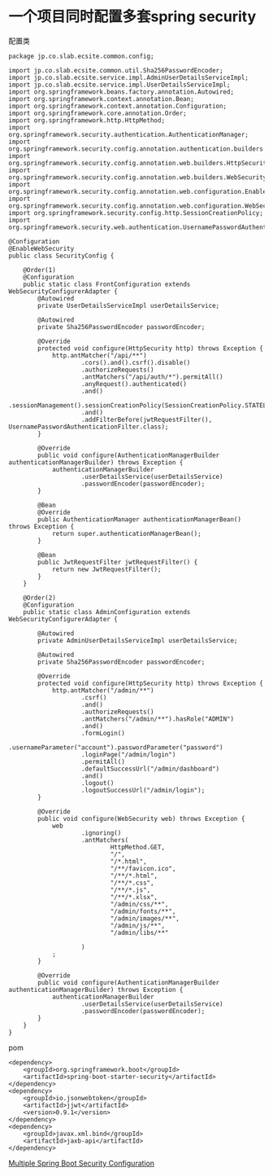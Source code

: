 # 一个项目同时配置多套spring security

配置类

    package jp.co.slab.ecsite.common.config;

    import jp.co.slab.ecsite.common.util.Sha256PasswordEncoder;
    import jp.co.slab.ecsite.service.impl.AdminUserDetailsServiceImpl;
    import jp.co.slab.ecsite.service.impl.UserDetailsServiceImpl;
    import org.springframework.beans.factory.annotation.Autowired;
    import org.springframework.context.annotation.Bean;
    import org.springframework.context.annotation.Configuration;
    import org.springframework.core.annotation.Order;
    import org.springframework.http.HttpMethod;
    import org.springframework.security.authentication.AuthenticationManager;
    import org.springframework.security.config.annotation.authentication.builders.AuthenticationManagerBuilder;
    import org.springframework.security.config.annotation.web.builders.HttpSecurity;
    import org.springframework.security.config.annotation.web.builders.WebSecurity;
    import org.springframework.security.config.annotation.web.configuration.EnableWebSecurity;
    import org.springframework.security.config.annotation.web.configuration.WebSecurityConfigurerAdapter;
    import org.springframework.security.config.http.SessionCreationPolicy;
    import org.springframework.security.web.authentication.UsernamePasswordAuthenticationFilter;

    @Configuration
    @EnableWebSecurity
    public class SecurityConfig {

        @Order(1)
        @Configuration
        public static class FrontConfiguration extends WebSecurityConfigurerAdapter {
            @Autowired
            private UserDetailsServiceImpl userDetailsService;

            @Autowired
            private Sha256PasswordEncoder passwordEncoder;

            @Override
            protected void configure(HttpSecurity http) throws Exception {
                http.antMatcher("/api/**")
                        .cors().and().csrf().disable()
                        .authorizeRequests()
                        .antMatchers("/api/auth/*").permitAll()
                        .anyRequest().authenticated()
                        .and()
                        .sessionManagement().sessionCreationPolicy(SessionCreationPolicy.STATELESS)
                        .and()
                        .addFilterBefore(jwtRequestFilter(), UsernamePasswordAuthenticationFilter.class);
            }

            @Override
            public void configure(AuthenticationManagerBuilder authenticationManagerBuilder) throws Exception {
                authenticationManagerBuilder
                        .userDetailsService(userDetailsService)
                        .passwordEncoder(passwordEncoder);
            }

            @Bean
            @Override
            public AuthenticationManager authenticationManagerBean() throws Exception {
                return super.authenticationManagerBean();
            }

            @Bean
            public JwtRequestFilter jwtRequestFilter() {
                return new JwtRequestFilter();
            }
        }

        @Order(2)
        @Configuration
        public static class AdminConfiguration extends WebSecurityConfigurerAdapter {

            @Autowired
            private AdminUserDetailsServiceImpl userDetailsService;

            @Autowired
            private Sha256PasswordEncoder passwordEncoder;

            @Override
            protected void configure(HttpSecurity http) throws Exception {
                http.antMatcher("/admin/**")
                        .csrf()
                        .and()
                        .authorizeRequests()
                        .antMatchers("/admin/**").hasRole("ADMIN")
                        .and()
                        .formLogin()
                        .usernameParameter("account").passwordParameter("password")
                        .loginPage("/admin/login")
                        .permitAll()
                        .defaultSuccessUrl("/admin/dashboard")
                        .and()
                        .logout()
                        .logoutSuccessUrl("/admin/login");
            }

            @Override
            public void configure(WebSecurity web) throws Exception {
                web
                        .ignoring()
                        .antMatchers(
                                HttpMethod.GET,
                                "/",
                                "/*.html",
                                "/**/favicon.ico",
                                "/**/*.html",
                                "/**/*.css",
                                "/**/*.js",
                                "/**/*.xlsx",
                                "/admin/css/**",
                                "/admin/fonts/**",
                                "/admin/images/**",
                                "/admin/js/**",
                                "/admin/libs/**"

                        )
                ;
            }

            @Override
            public void configure(AuthenticationManagerBuilder authenticationManagerBuilder) throws Exception {
                authenticationManagerBuilder
                        .userDetailsService(userDetailsService)
                        .passwordEncoder(passwordEncoder);
            }
        }
    }

pom

    <dependency>
        <groupId>org.springframework.boot</groupId>
        <artifactId>spring-boot-starter-security</artifactId>
    </dependency>
    <dependency>
        <groupId>io.jsonwebtoken</groupId>
        <artifactId>jjwt</artifactId>
        <version>0.9.1</version>
    </dependency>
    <dependency>
        <groupId>javax.xml.bind</groupId>
        <artifactId>jaxb-api</artifactId>
    </dependency>

[Multiple Spring Boot Security Configuration](https://medium.com/@igor.bonny/multiple-spring-boot-security-configuration-c876f1b6061e)
